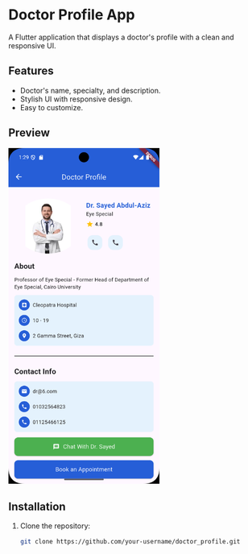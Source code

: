 # Doctor Profile App

A Flutter application that displays a doctor's profile with a clean and responsive UI.

## Features
- Doctor's name, specialty, and description.
- Stylish UI with responsive design.
- Easy to customize.

## Preview
<img src="assets/Screenshot_1754605811.png" alt="Doctor Profile Preview" width="300">

## Installation
1. Clone the repository:
   ```bash
   git clone https://github.com/your-username/doctor_profile.git
